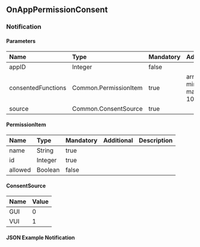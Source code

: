 ## OnAppPermissionConsent


### Notification

#### Parameters

|Name|Type|Mandatory|Additional|Description|
|:---|:---|:--------|:---------|:----------|
|appID|Integer|false|||
|consentedFunctions|Common.PermissionItem|true|array: true<br>minsize: 1<br>maxsize: 100||
|source|Common.ConsentSource|true|||

#### PermissionItem

|Name|Type|Mandatory|Additional|Description|
|:---|:---|:--------|:---------|:----------|
|name|String|true|||
|id|Integer|true|||
|allowed|Boolean|false|||

#### ConsentSource

|Name|Value|
|:---|:----|
|GUI|0|
|VUI|1|

#### JSON Example Notification
```json

```
